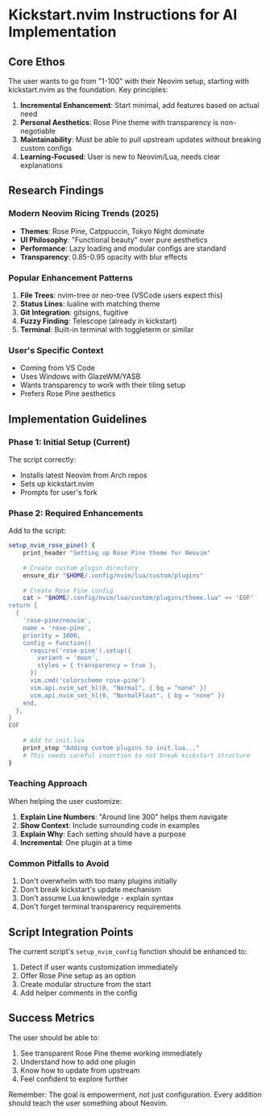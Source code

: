 # Kickstart.nvim Instructions for AI Implementation

## Core Ethos

The user wants to go from "1-100" with their Neovim setup, starting with kickstart.nvim as the foundation. Key principles:

1. **Incremental Enhancement**: Start minimal, add features based on actual need
2. **Personal Aesthetics**: Rose Pine theme with transparency is non-negotiable
3. **Maintainability**: Must be able to pull upstream updates without breaking custom configs
4. **Learning-Focused**: User is new to Neovim/Lua, needs clear explanations

## Research Findings

### Modern Neovim Ricing Trends (2025)
- **Themes**: Rose Pine, Catppuccin, Tokyo Night dominate
- **UI Philosophy**: "Functional beauty" over pure aesthetics
- **Performance**: Lazy loading and modular configs are standard
- **Transparency**: 0.85-0.95 opacity with blur effects

### Popular Enhancement Patterns
1. **File Trees**: nvim-tree or neo-tree (VSCode users expect this)
2. **Status Lines**: lualine with matching theme
3. **Git Integration**: gitsigns, fugitive
4. **Fuzzy Finding**: Telescope (already in kickstart)
5. **Terminal**: Built-in terminal with toggleterm or similar

### User's Specific Context
- Coming from VS Code
- Uses Windows with GlazeWM/YASB
- Wants transparency to work with their tiling setup
- Prefers Rose Pine aesthetics

## Implementation Guidelines

### Phase 1: Initial Setup (Current)
The script correctly:
- Installs latest Neovim from Arch repos
- Sets up kickstart.nvim
- Prompts for user's fork

### Phase 2: Required Enhancements
Add to the script:

```bash
setup_nvim_rose_pine() {
    print_header "Setting up Rose Pine theme for Neovim"
    
    # Create custom plugin directory
    ensure_dir "$HOME/.config/nvim/lua/custom/plugins"
    
    # Create Rose Pine config
    cat > "$HOME/.config/nvim/lua/custom/plugins/theme.lua" << 'EOF'
return {
  {
    'rose-pine/neovim',
    name = 'rose-pine',
    priority = 1000,
    config = function()
      require('rose-pine').setup({
        variant = 'moon',
        styles = { transparency = true },
      })
      vim.cmd('colorscheme rose-pine')
      vim.api.nvim_set_hl(0, "Normal", { bg = "none" })
      vim.api.nvim_set_hl(0, "NormalFloat", { bg = "none" })
    end,
  },
}
EOF
    
    # Add to init.lua
    print_step "Adding custom plugins to init.lua..."
    # This needs careful insertion to not break kickstart structure
}
```

### Teaching Approach
When helping the user customize:

1. **Explain Line Numbers**: "Around line 300" helps them navigate
2. **Show Context**: Include surrounding code in examples
3. **Explain Why**: Each setting should have a purpose
4. **Incremental**: One plugin at a time

### Common Pitfalls to Avoid
1. Don't overwhelm with too many plugins initially
2. Don't break kickstart's update mechanism
3. Don't assume Lua knowledge - explain syntax
4. Don't forget terminal transparency requirements

## Script Integration Points

The current script's `setup_nvim_config` function should be enhanced to:

1. Detect if user wants customization immediately
2. Offer Rose Pine setup as an option
3. Create modular structure from the start
4. Add helper comments in the config

## Success Metrics

The user should be able to:
1. See transparent Rose Pine theme working immediately
2. Understand how to add one plugin
3. Know how to update from upstream
4. Feel confident to explore further

Remember: The goal is empowerment, not just configuration. Every addition should teach the user something about Neovim.